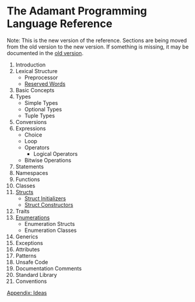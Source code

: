 # The Adamant Programming Language Reference

Note: This is the new version of the reference. Sections are being moved from the old version to the new version. If something is missing, it may be documented in the [old version](../old/book.md).

1. Introduction
2. Lexical Structure
    * Preprocessor
    * [Reserved Words](reserved-words.md)
3. Basic Concepts
4. Types
    * Simple Types
    * Optional Types
    * Tuple Types
5. Conversions
6. Expressions
    * Choice
    * Loop
    * Operators
      * Logical Operators
    * Bitwise Operations
7. Statements
8. Namespaces
9. Functions
10. Classes
11. [Structs](structs.md)
    * [Struct Initializers](struct-initializers.md)
    * [Struct Constructors](struct-constructors.md)
12. Traits
13. [Enumerations](enumerations.md)
    * Enumeration Structs
    * Enumeration Classes
14. Generics
15. Exceptions
16. Attributes
17. Patterns
18. Unsafe Code
19. Documentation Comments
20. Standard Library
21. Conventions

[Appendix: Ideas](ideas.md)
